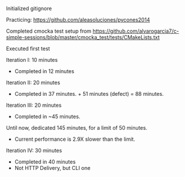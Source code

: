 Initialized gitignore

Practicing: https://github.com/aleasoluciones/pycones2014

Completed cmocka test setup from https://github.com/alvarogarcia7/c-simple-sessions/blob/master/cmocka_test/tests/CMakeLists.txt

Executed first test 

Iteration I: 10 minutes
 * Completed in 12 minutes
    
Iteration II: 20 minutes
  * Completed in 37 minutes. + 51 minutes (defect) = 88 minutes.
    
Iteration III: 20 minutes
  * Completed in ~45 minutes.
    
Until now, dedicated 145 minutes, for a limit of 50 minutes.
  * Current performance is 2.9X slower than the limit.

Iteration IV: 30 minutes
  * Completed in 40 minutes
  * Not HTTP Delivery, but CLI one

